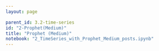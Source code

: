 ```yaml
---
layout: page

parent_id: 3.2-time-series
id: "2-Prophet(Medium)"
title: "Prophet (Medium)"
notebook: "2_TimeSeries_with_Prophet_Medium_posts.ipynb"
---
```

